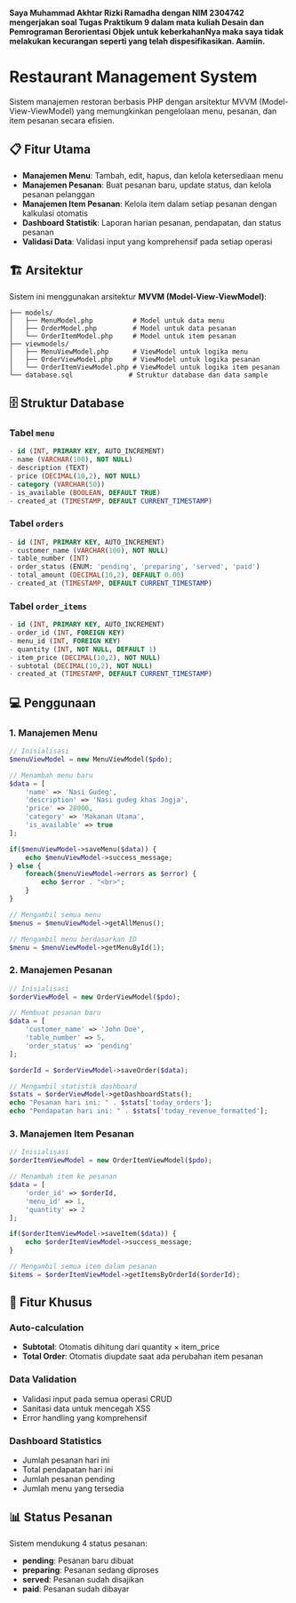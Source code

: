**Saya Muhammad Akhtar Rizki Ramadha dengan NIM 2304742 mengerjakan soal Tugas Praktikum 9 dalam mata kuliah Desain dan Pemrograman Berorientasi Objek untuk keberkahanNya maka saya tidak melakukan kecurangan seperti yang telah dispesifikasikan. Aamiin.**

# Restaurant Management System

Sistem manajemen restoran berbasis PHP dengan arsitektur MVVM (Model-View-ViewModel) yang memungkinkan pengelolaan menu, pesanan, dan item pesanan secara efisien.

## 📋 Fitur Utama

- **Manajemen Menu**: Tambah, edit, hapus, dan kelola ketersediaan menu
- **Manajemen Pesanan**: Buat pesanan baru, update status, dan kelola pesanan pelanggan
- **Manajemen Item Pesanan**: Kelola item dalam setiap pesanan dengan kalkulasi otomatis
- **Dashboard Statistik**: Laporan harian pesanan, pendapatan, dan status pesanan
- **Validasi Data**: Validasi input yang komprehensif pada setiap operasi

## 🏗️ Arsitektur

Sistem ini menggunakan arsitektur **MVVM (Model-View-ViewModel)**:

```
├── models/
│   ├── MenuModel.php          # Model untuk data menu
│   ├── OrderModel.php         # Model untuk data pesanan
│   └── OrderItemModel.php     # Model untuk item pesanan
├── viewmodels/
│   ├── MenuViewModel.php      # ViewModel untuk logika menu
│   ├── OrderViewModel.php     # ViewModel untuk logika pesanan
│   └── OrderItemViewModel.php # ViewModel untuk logika item pesanan
└── database.sql              # Struktur database dan data sample
```

## 🗄️ Struktur Database

### Tabel `menu`
```sql
- id (INT, PRIMARY KEY, AUTO_INCREMENT)
- name (VARCHAR(100), NOT NULL)
- description (TEXT)
- price (DECIMAL(10,2), NOT NULL)
- category (VARCHAR(50))
- is_available (BOOLEAN, DEFAULT TRUE)
- created_at (TIMESTAMP, DEFAULT CURRENT_TIMESTAMP)
```

### Tabel `orders`
```sql
- id (INT, PRIMARY KEY, AUTO_INCREMENT)
- customer_name (VARCHAR(100), NOT NULL)
- table_number (INT)
- order_status (ENUM: 'pending', 'preparing', 'served', 'paid')
- total_amount (DECIMAL(10,2), DEFAULT 0.00)
- created_at (TIMESTAMP, DEFAULT CURRENT_TIMESTAMP)
```

### Tabel `order_items`
```sql
- id (INT, PRIMARY KEY, AUTO_INCREMENT)
- order_id (INT, FOREIGN KEY)
- menu_id (INT, FOREIGN KEY)
- quantity (INT, NOT NULL, DEFAULT 1)
- item_price (DECIMAL(10,2), NOT NULL)
- subtotal (DECIMAL(10,2), NOT NULL)
- created_at (TIMESTAMP, DEFAULT CURRENT_TIMESTAMP)
```

## 💻 Penggunaan

### 1. Manajemen Menu

```php
// Inisialisasi
$menuViewModel = new MenuViewModel($pdo);

// Menambah menu baru
$data = [
    'name' => 'Nasi Gudeg',
    'description' => 'Nasi gudeg khas Jogja',
    'price' => 28000,
    'category' => 'Makanan Utama',
    'is_available' => true
];

if($menuViewModel->saveMenu($data)) {
    echo $menuViewModel->success_message;
} else {
    foreach($menuViewModel->errors as $error) {
        echo $error . "<br>";
    }
}

// Mengambil semua menu
$menus = $menuViewModel->getAllMenus();

// Mengambil menu berdasarkan ID
$menu = $menuViewModel->getMenuById(1);
```

### 2. Manajemen Pesanan

```php
// Inisialisasi
$orderViewModel = new OrderViewModel($pdo);

// Membuat pesanan baru
$data = [
    'customer_name' => 'John Doe',
    'table_number' => 5,
    'order_status' => 'pending'
];

$orderId = $orderViewModel->saveOrder($data);

// Mengambil statistik dashboard
$stats = $orderViewModel->getDashboardStats();
echo "Pesanan hari ini: " . $stats['today_orders'];
echo "Pendapatan hari ini: " . $stats['today_revenue_formatted'];
```

### 3. Manajemen Item Pesanan

```php
// Inisialisasi
$orderItemViewModel = new OrderItemViewModel($pdo);

// Menambah item ke pesanan
$data = [
    'order_id' => $orderId,
    'menu_id' => 1,
    'quantity' => 2
];

if($orderItemViewModel->saveItem($data)) {
    echo $orderItemViewModel->success_message;
}

// Mengambil semua item dalam pesanan
$items = $orderItemViewModel->getItemsByOrderId($orderId);
```

## 🔧 Fitur Khusus

### Auto-calculation
- **Subtotal**: Otomatis dihitung dari quantity × item_price
- **Total Order**: Otomatis diupdate saat ada perubahan item pesanan

### Data Validation
- Validasi input pada semua operasi CRUD
- Sanitasi data untuk mencegah XSS
- Error handling yang komprehensif

### Dashboard Statistics
- Jumlah pesanan hari ini
- Total pendapatan hari ini
- Jumlah pesanan pending
- Jumlah menu yang tersedia

## 📊 Status Pesanan

Sistem mendukung 4 status pesanan:
- **pending**: Pesanan baru dibuat
- **preparing**: Pesanan sedang diproses
- **served**: Pesanan sudah disajikan
- **paid**: Pesanan sudah dibayar
